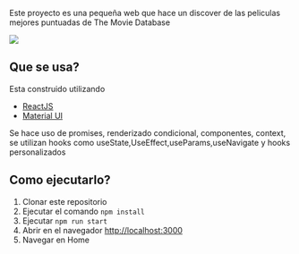 Este proyecto es una pequeña web que hace un discover de las peliculas mejores puntuadas de The Movie Database 

![](https://cdn.discordapp.com/attachments/845553235518423054/930491209326133328/Captura_de_pantalla_2022-01-11_125150.png)

## Que se usa?
Esta construido utilizando
- [ReactJS](https://reactjs.org)
- [Material UI](https://mui.com)

Se hace uso de promises, renderizado condicional, componentes, context, se utilizan hooks como useState,UseEffect,useParams,useNavigate y hooks personalizados

## Como ejecutarlo?
1. Clonar este repositorio
2. Ejecutar el comando `npm install`
3. Ejecutar `npm run start`
4. Abrir en el navegador [http://localhost:3000](http://localhost:3000)
5. Navegar en Home

